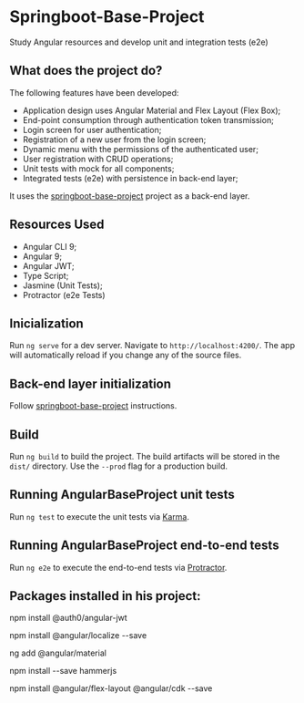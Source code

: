 # Springboot-Base-Project

Study Angular resources and develop unit and integration tests (e2e)

## What does the project do?

The following features have been developed:

* Application design uses Angular Material and Flex Layout (Flex Box);
* End-point consumption through authentication token transmission;
* Login screen for user authentication;
* Registration of a new user from the login screen;
* Dynamic menu with the permissions of the authenticated user;
* User registration with CRUD operations;
* Unit tests with mock for all components;
* Integrated tests (e2e) with persistence in back-end layer;

It uses the [springboot-base-project](https://github.com/flmaria/springboot-base-project) project as a back-end layer.

## Resources Used

* Angular CLI 9;
* Angular 9;
* Angular JWT;
* Type Script;
* Jasmine (Unit Tests);
* Protractor (e2e Tests)

## Inicialization

Run `ng serve` for a dev server. Navigate to `http://localhost:4200/`. The app will automatically reload if you change any of the source files.

## Back-end layer initialization 

Follow [springboot-base-project](https://github.com/flmaria/springboot-base-project) instructions.

## Build

Run `ng build` to build the project. The build artifacts will be stored in the `dist/` directory. Use the `--prod` flag for a production build.

## Running AngularBaseProject unit tests

Run `ng test` to execute the unit tests via [Karma](https://karma-runner.github.io).

## Running AngularBaseProject end-to-end tests

Run `ng e2e` to execute the end-to-end tests via [Protractor](http://www.protractortest.org/).

## Packages installed in his project:

npm install @auth0/angular-jwt

npm install @angular/localize --save

ng add @angular/material

npm install --save hammerjs

npm install @angular/flex-layout @angular/cdk --save
